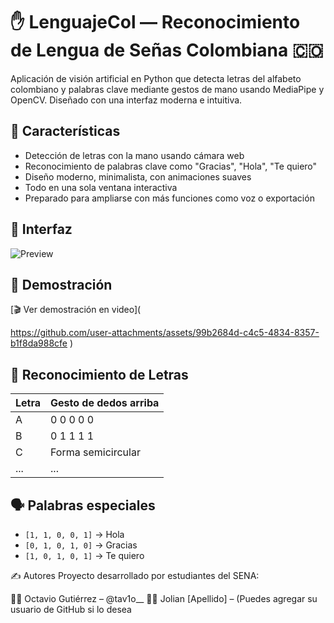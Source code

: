 # ✋ LenguajeCol — Reconocimiento de Lengua de Señas Colombiana 🇨🇴

Aplicación de visión artificial en Python que detecta letras del alfabeto colombiano y palabras clave mediante gestos de mano usando MediaPipe y OpenCV. Diseñado con una interfaz moderna e intuitiva.

## 🎯 Características

- Detección de letras con la mano usando cámara web
- Reconocimiento de palabras clave como "Gracias", "Hola", "Te quiero"
- Diseño moderno, minimalista, con animaciones suaves
- Todo en una sola ventana interactiva
- Preparado para ampliarse con más funciones como voz o exportación

## 📸 Interfaz
![Preview](screenshots/demo.png)


## 🎥 Demostración

[🎬 Ver demostración en video](

https://github.com/user-attachments/assets/99b2684d-c4c5-4834-8357-b1f8da988cfe
)

## 🧠 Reconocimiento de Letras

| Letra | Gesto de dedos arriba |
|-------|------------------------|
| A     | 0 0 0 0 0              |
| B     | 0 1 1 1 1              |
| C     | Forma semicircular     |
| ...   | ...                    |

## 🗣️ Palabras especiales

- `[1, 1, 0, 0, 1]` → Hola
- `[0, 1, 0, 1, 0]` → Gracias
- `[1, 0, 1, 0, 1]` → Te quiero

✍️ Autores
Proyecto desarrollado por estudiantes del SENA:

👨‍💻 Octavio Gutiérrez – @tav1o__
👨‍💻 Jolian [Apellido] – (Puedes agregar su usuario de GitHub si lo desea
